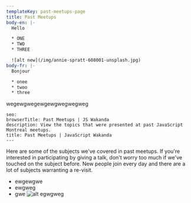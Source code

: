 ```yaml
---
templateKey: past-meetups-page
title: Past Meetups
body-en: |-
  Hello

  * ONE
  * TWO
  * THREE

  ![alt new](/img/annie-spratt-608001-unsplash.jpg)
body-fr: |-
  Bonjour

  * onee
  * twoo
  * three


  ```
  wegewgwegewgewgwegwegweg
  ```
seo:
  browserTitle: Past Meetups | JS Wakanda
  description: View the topics that were presented at past JavaScript Montreal meetups.
  title: Past Meetups | JavaScript Wakanda
---
```

Here are some of the subjects we've covered in past meetups. If you're interested in participating by giving a talk, don't worry too much if we've touched on the subject before. New people join every day and there are a lot of subjects warranting a re-visit.



* ewgewgwe
* ewgweg
* gwe
  ![alt egwgweg](/img/benjamin-parker-736167-unsplash.jpg)
